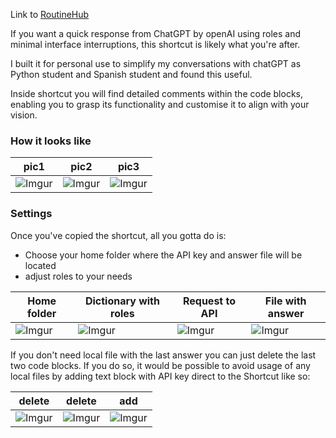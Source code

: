Link to [RoutineHub](https://routinehub.co/shortcut/16337/)

If you want a quick response from ChatGPT by openAI using roles and minimal interface interruptions, this shortcut is likely what you're after.  

I built it for personal use to simplify my conversations with chatGPT as Python student and Spanish student and found this useful.

Inside shortcut you will find detailed comments within the code blocks, enabling you to grasp its functionality and customise it to align with your vision. 


### How it looks like

pic1 | pic2 | pic3 |
-- | -- | -- 
![Imgur](https://i.imgur.com/uAvLJWR.png) | ![Imgur](https://i.imgur.com/rOsRtXL.png) | ![Imgur](https://i.imgur.com/PimR0wf.png)

### Settings
Once you've copied the shortcut, all you gotta do is:
- Choose your home folder where the API key and answer file will be located  
- adjust roles to your needs

Home folder | Dictionary with roles | Request to API | File with answer
-- | -- | -- | -- 
![Imgur](https://i.imgur.com/t2yngqN.png) | ![Imgur](https://i.imgur.com/nTUSZCZ.png) | ![Imgur](https://i.imgur.com/BH4llYE.png) | ![Imgur](https://i.imgur.com/HEruHQi.png)


If you don't need local file with the last answer you can just delete the last two code blocks.
If you do so, it would be possible to avoid usage of any local files by adding text block with API key direct to the Shortcut like so:  

delete | delete | add
--| -- | --
![Imgur](https://i.imgur.com/7xgGj6y.png) | ![Imgur](https://i.imgur.com/QPxs6wP.png) | ![Imgur](https://i.imgur.com/1WaYuc8.jpg)
